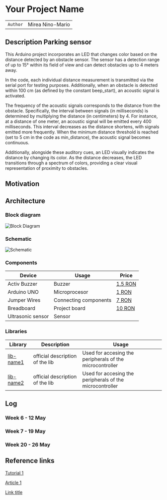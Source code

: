 # Your Project Name

| | |
|-|-|
|`Author` | Mirea Nino-Mario

## Description Parking sensor
This Arduino project incorporates an LED that changes color based on the distance detected by an obstacle sensor. The sensor has a detection range of up to 15° within its field of view and can detect obstacles up to 4 meters away.

In the code, each individual distance measurement is transmitted via the serial port for testing purposes. Additionally, when an obstacle is detected within 100 cm (as defined by the constant beep_start), an acoustic signal is activated.

The frequency of the acoustic signals corresponds to the distance from the obstacle. Specifically, the interval between signals (in milliseconds) is determined by multiplying the distance (in centimeters) by 4. For instance, at a distance of one meter, an acoustic signal will be emitted every 400 milliseconds. This interval decreases as the distance shortens, with signals emitted more frequently. When the minimum distance threshold is reached (set to 5 cm in the code as min_distance), the acoustic signal becomes continuous.

Additionally, alongside these auditory cues, an LED visually indicates the distance by changing its color. As the distance decreases, the LED transitions through a spectrum of colors, providing a clear visual representation of proximity to obstacles.

## Motivation

## Architecture

### Block diagram

<!-- Make sure the path to the picture is correct -->
![Block Diagram](schematics/block_diagram.png)

### Schematic

![Schematic](schematics/kicad_schematic.png)

### Components




| Device | Usage | Price |
|--------|--------|-------|
| Activ Buzzer | Buzzer | [1.5 RON](https://www.optimusdigital.ro/ro/audio-buzzere/635-buzzer-activ-de-3-v.html?search_query=buzzer&results=61) |
| Arduino UNO | Microprocesor | [1 RON](https://www.optimusdigital.ro/ro/butoane-i-comutatoare/1119-buton-6x6x6.html?search_query=buton&results=222) |
| Jumper Wires | Connecting components | [7 RON](https://www.optimusdigital.ro/ro/fire-fire-mufate/884-set-fire-tata-tata-40p-10-cm.html?search_query=set+fire&results=110) |
| Breadboard | Project board | [10 RON](https://www.optimusdigital.ro/ro/prototipare-breadboard-uri/8-breadboard-830-points.html?search_query=breadboard&results=145) |
| Ultrasonic sensor | Sensor |       |
### Libraries

<!-- This is just an example, fill in the table with your actual components -->

| Library | Description | Usage |
|---------|-------------|-------|
| [lib-name1](link-to-lib) | official description of the lib | Used for accesing the peripherals of the microcontroller  |
| [lib-name2](link-to-lib) | official description of the lib | Used for accesing the peripherals of the microcontroller  |

## Log

<!-- write every week your progress here -->

### Week 6 - 12 May

### Week 7 - 19 May

### Week 20 - 26 May


## Reference links

<!-- Fill in with appropriate links and link titles -->

[Tutorial 1](https://www.youtube.com/watch?v=wdgULBpRoXk&t=1s&ab_channel=BenEater)

[Article 1](https://www.explainthatstuff.com/induction-motors.html)

[Link title](https://projecthub.arduino.cc/)
